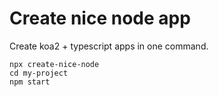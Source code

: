 # Create nice node app

Create koa2 + typescript apps in one command.

```
npx create-nice-node
cd my-project
npm start
```
